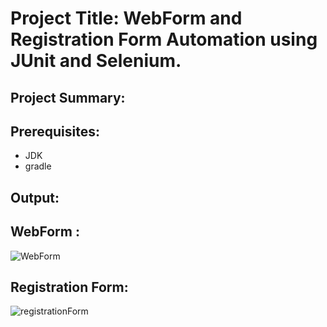# Project Title: WebForm  and Registration Form Automation using JUnit and Selenium.

## Project Summary: 

## Prerequisites:
- JDK
- gradle


## Output:


## WebForm :


![WebForm](https://github.com/user-attachments/assets/35225668-9843-4489-883a-ac45ee1ff45b)



## Registration Form:


![registrationForm](https://github.com/user-attachments/assets/1134db78-48f6-4829-84d9-02afb858856a)


